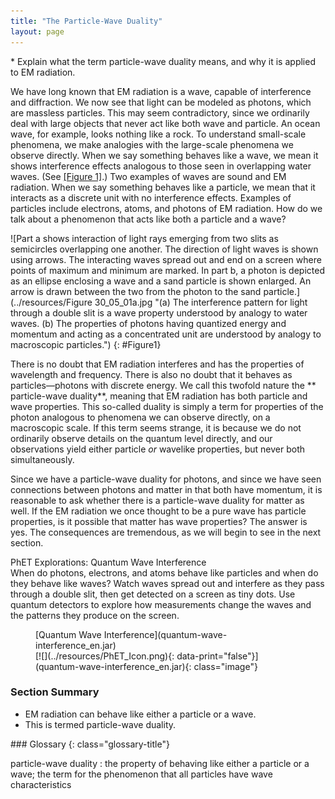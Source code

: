 ```yaml
---
title: "The Particle-Wave Duality"
layout: page
---
```



<div class="abstract" markdown="1">
* Explain what the term particle-wave duality means, and why it is applied to EM radiation.
</div>

We have long known that EM radiation is a wave, capable of interference and
diffraction. We now see that light can be modeled as photons, which are massless
particles. This may seem contradictory, since we ordinarily deal with large
objects that never act like both wave and particle. An ocean wave, for example,
looks nothing like a rock. To understand small-scale phenomena, we make
analogies with the large-scale phenomena we observe directly. When we say
something behaves like a wave, we mean it shows interference effects analogous
to those seen in overlapping water waves. (See [[Figure 1]](#Figure1).) Two
examples of waves are sound and EM radiation. When we say something behaves like
a particle, we mean that it interacts as a discrete unit with no interference
effects. Examples of particles include electrons, atoms, and photons of EM
radiation. How do we talk about a phenomenon that acts like both a particle and
a wave?

![Part a shows interaction of light rays emerging from two slits as semicircles overlapping one another. The direction of light waves is shown using arrows. The interacting waves spread out and end on a screen where points of maximum and minimum are marked. In part b, a photon is depicted as an ellipse enclosing a wave and a sand particle is shown enlarged. An arrow is drawn between the two from the photon to the sand particle.](../resources/Figure 30_05_01a.jpg "(a) The interference pattern for light through a double slit is a wave property understood by analogy to water waves. (b) The properties of photons having quantized energy and momentum and acting as a concentrated unit are understood by analogy to macroscopic particles.")
{: #Figure1}

There is no doubt that EM radiation interferes and has the properties of
wavelength and frequency. There is also no doubt that it behaves as
particles—photons with discrete energy. We call this twofold nature the **
particle-wave duality**, meaning that EM radiation has both particle and wave
properties. This so-called duality is simply a term for properties of the photon
analogous to phenomena we can observe directly, on a macroscopic scale. If this
term seems strange, it is because we do not ordinarily observe details on the
quantum level directly, and our observations yield either particle *or* wavelike
properties, but never both simultaneously.

Since we have a particle-wave duality for photons, and since we have seen
connections between photons and matter in that both have momentum, it is
reasonable to ask whether there is a particle-wave duality for matter as well.
If the EM radiation we once thought to be a pure wave has particle properties,
is it possible that matter has wave properties? The answer is yes. The
consequences are tremendous, as we will begin to see in the next section.

<div class="note" data-has-label="true"  data-label="" markdown="1">
<div class="title">
PhET Explorations: Quantum Wave Interference
</div>
When do photons, electrons, and atoms behave like particles and when do they behave like waves? Watch waves spread out and interfere as they pass through a double slit, then get detected on a screen as tiny dots. Use quantum detectors to explore how measurements change the waves and the patterns they produce on the screen.

<figure markdown="1">
<figcaption>
[Quantum Wave Interference](quantum-wave-interference_en.jar)
</figcaption>
<span class="media" id="Phet_module_30.5" data-alt=""> [![](../resources/PhET_Icon.png){: data-print="false"}](quantum-wave-interference_en.jar){: class="image"} <span data-media-type="image/png" data-print="true" data-src="PhET_Icon.png" class="image" width="450" /> </span>
</figure>
</div>

### Section Summary

* EM radiation can behave like either a particle or a wave.
* This is termed particle-wave duality.

<div class="glossary" markdown="1">
### Glossary
{: class="glossary-title"}

particle-wave duality
: the property of behaving like either a particle or a wave; the term for the
phenomenon that all particles have wave characteristics


</div>
